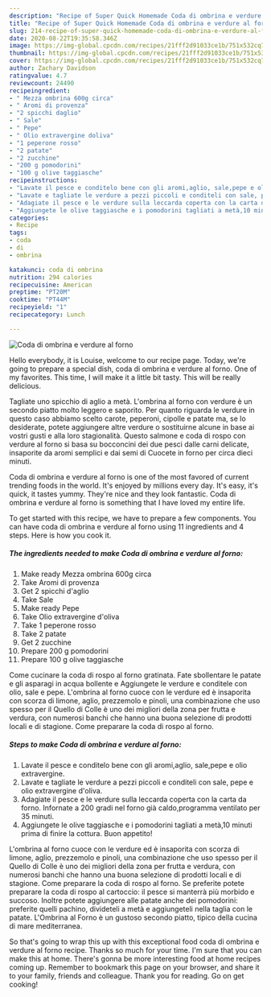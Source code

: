 ```yaml
---
description: "Recipe of Super Quick Homemade Coda di ombrina e verdure al forno"
title: "Recipe of Super Quick Homemade Coda di ombrina e verdure al forno"
slug: 214-recipe-of-super-quick-homemade-coda-di-ombrina-e-verdure-al-forno
date: 2020-08-22T19:35:58.346Z
image: https://img-global.cpcdn.com/recipes/21fff2d91033ce1b/751x532cq70/coda-di-ombrina-e-verdure-al-forno-recipe-main-photo.jpg
thumbnail: https://img-global.cpcdn.com/recipes/21fff2d91033ce1b/751x532cq70/coda-di-ombrina-e-verdure-al-forno-recipe-main-photo.jpg
cover: https://img-global.cpcdn.com/recipes/21fff2d91033ce1b/751x532cq70/coda-di-ombrina-e-verdure-al-forno-recipe-main-photo.jpg
author: Zachary Davidson
ratingvalue: 4.7
reviewcount: 24490
recipeingredient:
- " Mezza ombrina 600g circa"
- " Aromi di provenza"
- "2 spicchi daglio"
- " Sale"
- " Pepe"
- " Olio extravergine doliva"
- "1 peperone rosso"
- "2 patate"
- "2 zucchine"
- "200 g pomodorini"
- "100 g olive taggiasche"
recipeinstructions:
- "Lavate il pesce e conditelo bene con gli aromi,aglio, sale,pepe e olio extravergine."
- "Lavate e tagliate le verdure a pezzi piccoli e conditeli con sale, pepe e olio extravergine d&#39;oliva."
- "Adagiate il pesce e le verdure sulla leccarda coperta con la carta da forno. Infornate a 200 gradi nel forno già caldo,programma ventilato per 35 minuti."
- "Aggiungete le olive taggiasche e i pomodorini tagliati a metà,10 minuti prima di finire la cottura. Buon appetito!"
categories:
- Recipe
tags:
- coda
- di
- ombrina

katakunci: coda di ombrina 
nutrition: 294 calories
recipecuisine: American
preptime: "PT20M"
cooktime: "PT44M"
recipeyield: "1"
recipecategory: Lunch

---
```



![Coda di ombrina e verdure al forno](https://img-global.cpcdn.com/recipes/21fff2d91033ce1b/751x532cq70/coda-di-ombrina-e-verdure-al-forno-recipe-main-photo.jpg)

Hello everybody, it is Louise, welcome to our recipe page. Today, we're going to prepare a special dish, coda di ombrina e verdure al forno. One of my favorites. This time, I will make it a little bit tasty. This will be really delicious.

Tagliate uno spicchio di aglio a metà. L&#39;ombrina al forno con verdure è un secondo piatto molto leggero e saporito. Per quanto riguarda le verdure in questo caso abbiamo scelto carote, peperoni, cipolle e patate ma, se lo desiderate, potete aggiungere altre verdure o sostituirne alcune in base ai vostri gusti e alla loro stagionalità. Questo salmone e coda di rospo con verdure al forno si basa su bocconcini dei due pesci dalle carni delicate, insaporite da aromi semplici e dai semi di Cuocete in forno per circa dieci minuti.

Coda di ombrina e verdure al forno is one of the most favored of current trending foods in the world. It's enjoyed by millions every day. It's easy, it's quick, it tastes yummy. They're nice and they look fantastic. Coda di ombrina e verdure al forno is something that I have loved my entire life.


To get started with this recipe, we have to prepare a few components. You can have coda di ombrina e verdure al forno using 11 ingredients and 4 steps. Here is how you cook it.

<!--inarticleads1-->

##### The ingredients needed to make Coda di ombrina e verdure al forno:

1. Make ready  Mezza ombrina 600g circa
1. Take  Aromi di provenza
1. Get 2 spicchi d&#39;aglio
1. Take  Sale
1. Make ready  Pepe
1. Take  Olio extravergine d&#39;oliva
1. Take 1 peperone rosso
1. Take 2 patate
1. Get 2 zucchine
1. Prepare 200 g pomodorini
1. Prepare 100 g olive taggiasche


Come cucinare la coda di rospo al forno gratinata. Fate sbollentare le patate e gli asparagi in acqua bollente e Aggiungete le verdure e conditele con olio, sale e pepe. L&#39;ombrina al forno cuoce con le verdure ed è insaporita con scorza di limone, aglio, prezzemolo e pinoli, una combinazione che uso spesso per il Quello di Colle è uno dei migliori della zona per frutta e verdura, con numerosi banchi che hanno una buona selezione di prodotti locali e di stagione. Come preparare la coda di rospo al forno. 

<!--inarticleads2-->

##### Steps to make Coda di ombrina e verdure al forno:

1. Lavate il pesce e conditelo bene con gli aromi,aglio, sale,pepe e olio extravergine.
1. Lavate e tagliate le verdure a pezzi piccoli e conditeli con sale, pepe e olio extravergine d&#39;oliva.
1. Adagiate il pesce e le verdure sulla leccarda coperta con la carta da forno. Infornate a 200 gradi nel forno già caldo,programma ventilato per 35 minuti.
1. Aggiungete le olive taggiasche e i pomodorini tagliati a metà,10 minuti prima di finire la cottura. Buon appetito!


L&#39;ombrina al forno cuoce con le verdure ed è insaporita con scorza di limone, aglio, prezzemolo e pinoli, una combinazione che uso spesso per il Quello di Colle è uno dei migliori della zona per frutta e verdura, con numerosi banchi che hanno una buona selezione di prodotti locali e di stagione. Come preparare la coda di rospo al forno. Se preferite potete preparare la coda di rospo al cartoccio: il pesce si manterrà più morbido e succoso. Inoltre potete aggiungere alle patate anche dei pomodorini: preferite quelli pachino, divideteli a metà e aggiungeteli nella taglia con le patate. L&#39;Ombrina al Forno è un gustoso secondo piatto, tipico della cucina di mare mediterranea. 

So that's going to wrap this up with this exceptional food coda di ombrina e verdure al forno recipe. Thanks so much for your time. I'm sure that you can make this at home. There's gonna be more interesting food at home recipes coming up. Remember to bookmark this page on your browser, and share it to your family, friends and colleague. Thank you for reading. Go on get cooking!
